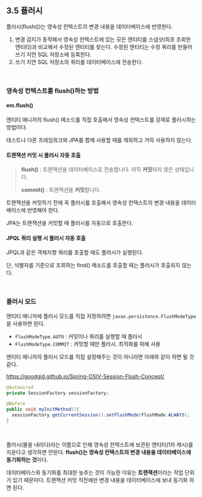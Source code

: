 ## 3.5 플러시

플러시(flush())는 영속성 컨텍스트의 변경 내용을 데이터베이스에 반영한다.

1. 변경 감지가 동작해서 영속성 컨텍스트에 있는 모든 엔티티를 스냅샷(최초 조회한 엔티티)과 비교해서 수정된 엔티티를 찾는다. 수정된 엔티티는 수정 쿼리를 만들어 쓰기 지연 SQL 저장소에 등록한다.
2. 쓰기 지연 SQL 저장소의 쿼리를 데이터베이스에 전송한다.

<br>

### 영속성 컨텍스트를 flush()하는 방법

#### em.flush()

엔티티 매니저의 flush() 메소드를 직접 호출해서 영속성 컨텍스트를 강제로 플러시하는 방법이다.

테스트나 다른 프레임워크와 JPA를 함께 사용할 때를 제외하고 거의 사용하지 않는다.

#### 트랜잭션 커밋 시 플러시 자동 호출

> **flush()** : 트랜잭션을 데이터베이스로 전송합니다. 아직 **커밋**되지 않은 상태입니다. 
>
> **commit()** : 트랜잭션을 **커밋**합니다.

트랜잭션을 커밋하기 전에 꼭 플러시를 호출해서 영속성 컨텍스트의 변경 내용을 데이터베이스에 반영해야 한다.

JPA는 트랜잭션을 커밋할 때 플러시를 자동으로 호출한다.

#### JPQL 쿼리 실행 시 플러시 자동 호출

JPQL과 같은 객체지향 쿼리를 호출할 때도 플러시가 실행된다. 

단, 식별자를 기준으로 조회하는 find() 메소드를 호출할 때는 플러시가 호출되지 않는다.

<br>

### 플러시 모드

엔티티 매니저에 플러시 모드를 직접 지정하려면 `javax.persistence.FlushModeType`을 사용하면 된다.

+ `FlushModeType.AUTO` : 커밋이나 쿼리를 실행할 때 플러시
+ `FlushModeType.COMMIT` : 커밋할 때만 플러시. 최적화를 위해 사용

엔티티 매니저의 플러시 모드를 직접 설정해주는 것이 아니라면 아래와 같이 하면 될 것 같다.

https://goodgid.github.io/Spring-OSIV-Session-Flush-Concept/

```java
@Autowired
private SessionFactory sessionFactory;

@Before
public void myInitMethod(){
  sessionFactory.getCurrentSession().setFlushMode(FlushMode.ALWAYS);
}
```

<br>

플러시(물을 내리다)라는 이름으로 인해 영속성 컨텍스트에 보관된 엔티티(1차 캐시)를 지운다고 생각하면 안된다. **flush()는 영속성 컨텍스트의 변경 내용을 데이터베이스에 동기화하는 것**이다.

데이터베이스와 동기화를 최대한 늦추는 것이 가능한 이유는 **트랜잭션**이라는 작업 단위가 있기 때문이다. 트랜잭션 커밋 직전에만 변경 내용을 데이터베이스에 보내 동기화 하면 된다.